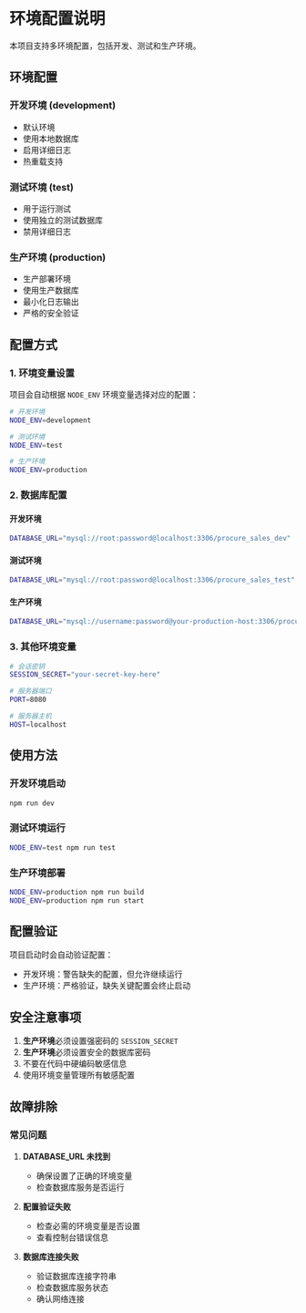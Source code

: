 # 环境配置说明

本项目支持多环境配置，包括开发、测试和生产环境。

## 环境配置

### 开发环境 (development)

- 默认环境
- 使用本地数据库
- 启用详细日志
- 热重载支持

### 测试环境 (test)

- 用于运行测试
- 使用独立的测试数据库
- 禁用详细日志

### 生产环境 (production)

- 生产部署环境
- 使用生产数据库
- 最小化日志输出
- 严格的安全验证

## 配置方式

### 1. 环境变量设置

项目会自动根据 `NODE_ENV` 环境变量选择对应的配置：

```bash
# 开发环境
NODE_ENV=development

# 测试环境
NODE_ENV=test

# 生产环境
NODE_ENV=production
```

### 2. 数据库配置

#### 开发环境

```bash
DATABASE_URL="mysql://root:password@localhost:3306/procure_sales_dev"
```

#### 测试环境

```bash
DATABASE_URL="mysql://root:password@localhost:3306/procure_sales_test"
```

#### 生产环境

```bash
DATABASE_URL="mysql://username:password@your-production-host:3306/procure_sales_prod"
```

### 3. 其他环境变量

```bash
# 会话密钥
SESSION_SECRET="your-secret-key-here"

# 服务器端口
PORT=8080

# 服务器主机
HOST=localhost
```

## 使用方法

### 开发环境启动

```bash
npm run dev
```

### 测试环境运行

```bash
NODE_ENV=test npm run test
```

### 生产环境部署

```bash
NODE_ENV=production npm run build
NODE_ENV=production npm run start
```

## 配置验证

项目启动时会自动验证配置：

- 开发环境：警告缺失的配置，但允许继续运行
- 生产环境：严格验证，缺失关键配置会终止启动

## 安全注意事项

1. **生产环境**必须设置强密码的 `SESSION_SECRET`
2. **生产环境**必须设置安全的数据库密码
3. 不要在代码中硬编码敏感信息
4. 使用环境变量管理所有敏感配置

## 故障排除

### 常见问题

1. **DATABASE_URL 未找到**

   - 确保设置了正确的环境变量
   - 检查数据库服务是否运行

2. **配置验证失败**

   - 检查必需的环境变量是否设置
   - 查看控制台错误信息

3. **数据库连接失败**
   - 验证数据库连接字符串
   - 检查数据库服务状态
   - 确认网络连接
